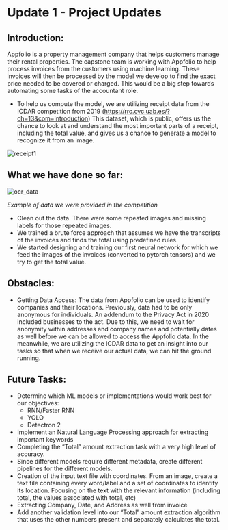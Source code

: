 # Update 1 - Project Updates #

## Introduction: ## 
Appfolio is a property management company that helps customers manage their rental properties. The capstone team is working with Appfolio to help process invoices from the customers using machine learning. These invoices will then be processed by the model we develop to find the exact price needed to be covered or charged. This would be a big step towards automating some tasks of the accountant role.

* To help us compute the model, we are utilizing receipt data from the ICDAR competition from 2019 (https://rrc.cvc.uab.es/?ch=13&com=introduction)  This dataset, which is public, offers us the chance to look at and understand the most important parts of a receipt, including the total value, and gives us a chance to generate a model to recognize it from an image. 


![receipt1](https://github.com/DSCapstone2021/ucsb-ds-capstone-2021.github.io/blob/main/ucsb_ds_capstone_projects_2021/projects/appfolio/receipt1.png?raw=true)





## What we have done so far: ##

![ocr_data](https://github.com/DSCapstone2021/ucsb-ds-capstone-2021.github.io/blob/main/ucsb_ds_capstone_projects_2021/projects/appfolio/ocr_data.PNG?raw=true)

*Example of data we were provided in the competition*


* Clean out the data. There were some repeated images and missing labels for those repeated images.
* We trained a brute force approach that assumes we have the transcripts of the invoices and finds the total using predefined rules.
* We started designing and training our first neural network for which we feed the images of the invoices (converted to pytorch tensors) and we try to get the total value.

## Obstacles: ##
* Getting Data Access: The data from Appfolio can be used to identify companies and their locations. Previously, data had to be only anonymous for individuals. An addendum to the Privacy Act in 2020 included businesses to the act. Due to this, we need to wait for anonymity within addresses and company names and potentially dates as well before we can be allowed to access the Appfolio data. In the meanwhile, we are utilizing the ICDAR data to get an insight into our tasks so that when we receive our actual data, we can hit the ground running.

	
## Future Tasks: ##
* Determine which ML models or implementations would work best for our objectives: 
	- RNN/Faster RNN
	- YOLO
	- Detectron 2
* Implement an Natural Language Processing approach for extracting important keywords
* Completing the “Total” amount extraction task with a very high level of accuracy.
* Since different models require different metadata, create different pipelines for the different models.
* Creation of the input text file with coordinates. From an image, create a text file containing every word/label and a set of coordinates to identify its location. Focusing on the text with the relevant information (including total, the values associated with total, etc)
* Extracting Company, Date, and Address as well from invoice 
* Add another validation level into our “Total” amount extraction algorithm that uses the other numbers present and separately calculates the total.


